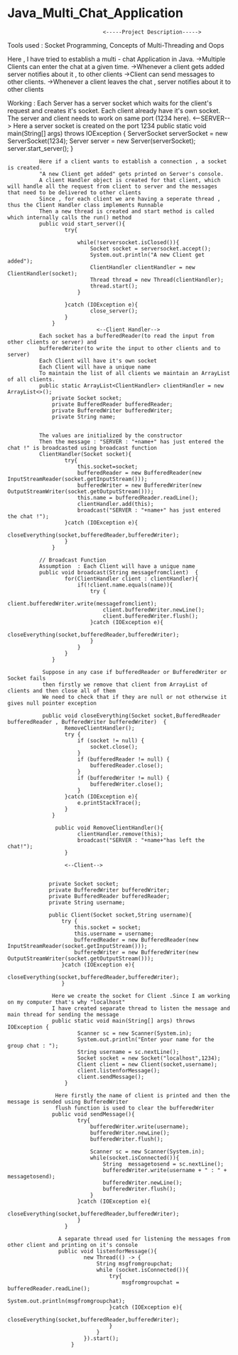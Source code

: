 # Java_Multi_Chat_Application

                                  <-----Project Description----->
   Tools used : Socket Programming, Concepts of Multi-Threading and Oops

   Here , I have tried to establish a multi - chat Application in Java.
   ->Multiple Clients can enter the chat at a given time.
   ->Whenever a client gets added server notifies about it , to other clients
   ->Client can send messages to other clients.
   ->Whenever a client leaves the chat , server notifies about it to other clients

   Working : Each Server has a server socket which waits for the client's request and
             creates it's socket.
             Each client already have it's own socket.
             The server and client needs to work on same port (1234 here).
                            <--SERVER-->
              Here a server socket is created on the port 1234
              public static void main(String[] args) throws IOException {
                     ServerSocket serverSocket = new ServerSocket(1234);
                     Server server = new Server(serverSocket);
                     server.start_server();
                 }


              Here if a client wants to establish a connection , a socket is created.
              "A new Client get added" gets printed on Server's console.
              A client Handler object is created for that client, which will handle all the request from client to server and the messages that need to be delivered to other clients
              Since , for each client we are having a seperate thread , thus the Client Handler class implements Runnable
              Then a new thread is created and start method is called which internally calls the run() method
              public void start_server(){
                      try{

                          while(!serversocket.isClosed()){
                              Socket socket = serversocket.accept();
                              System.out.println("A new Client get added");
                              ClientHandler clientHandler = new ClientHandler(socket);
                              Thread thread = new Thread(clientHandler);
                              thread.start();
                          }

                      }catch (IOException e){
                              close_server();
                      }
                  }
                                <--Client Handler-->
              Each socket has a bufferedReader(to read the input from other clients or server) and
              bufferedWriter(to write the input to other clients and to server)
              Each Client will have it's own socket
              Each Client will have a unique name
              To maintain the list of all clients we maintain an ArrayList of all clients.
              public static ArrayList<ClientHandler> clientHandler = new ArrayList<>();
                  private Socket socket;
                  private BufferedReader bufferedReader;
                  private BufferedWriter bufferedWriter;
                  private String name;


              The values are initialized by the constructor
              Then the message : "SERVER : "+name+" has just entered the chat !" is broadcasted using broadcast function
              ClientHandler(Socket socket){
                      try{
                          this.socket=socket;
                          bufferedReader = new BufferedReader(new InputStreamReader(socket.getInputStream()));
                          bufferedWriter = new BufferedWriter(new OutputStreamWriter(socket.getOutputStream()));
                          this.name = bufferedReader.readLine();
                          clientHandler.add(this);
                          broadcast("SERVER : "+name+" has just entered the chat !");
                      }catch (IOException e){
                          closeEverything(socket,bufferedReader,bufferedWriter);
                      }
                  }

              // Broadcast Function
              Assumption  : Each Client will have a unique name
              public void broadcast(String messagefromclient)  {
                      for(ClientHandler client : clientHandler){
                          if(!client.name.equals(name)){
                              try {
                                  client.bufferedWriter.write(messagefromclient);
                                  client.bufferedWriter.newLine();
                                  client.bufferedWriter.flush();
                              }catch (IOException e){
                                  closeEverything(socket,bufferedReader,bufferedWriter);
                              }
                          }
                      }
                  }

               Suppose in any case if bufferedReader or BufferedWriter or Socket fails
               then firstly we remove that client from ArrayList of clients and then close all of them
               We need to check that if they are null or not otherwise it gives null pointer exception

               public void closeEverything(Socket socket,BufferedReader bufferedReader , BufferedWriter bufferedWriter)  {
                      RemoveClientHandler();
                      try {
                          if (socket != null) {
                              socket.close();
                          }
                          if (bufferedReader != null) {
                              bufferedReader.close();
                          }
                          if (bufferedWriter != null) {
                              bufferedWriter.close();
                          }
                      }catch (IOException e){
                          e.printStackTrace();
                      }
                  }

                   public void RemoveClientHandler(){
                          clientHandler.remove(this);
                          broadcast("SERVER : "+name+"has left the chat!");
                      }

                      <--Client-->


                 private Socket socket;
                 private BufferedWriter bufferedWriter;
                 private BufferedReader bufferedReader;
                 private String username;

                 public Client(Socket socket,String username){
                     try {
                         this.socket = socket;
                         this.username = username;
                         bufferedReader = new BufferedReader(new InputStreamReader(socket.getInputStream()));
                         bufferedWriter = new BufferedWriter(new OutputStreamWriter(socket.getOutputStream()));
                     }catch (IOException e){
                         closeEverything(socket,bufferedReader,bufferedWriter);
                     }

                  Here we create the socket for Client .Since I am working on my computer that's why "localhost"
                  I have created separate thread to listen the message and main thread for sending the message
                  public static void main(String[] args) throws IOException {
                          Scanner sc = new Scanner(System.in);
                          System.out.println("Enter your name for the group chat : ");
                          String username = sc.nextLine();
                          Socket socket = new Socket("localhost",1234);
                          Client client = new Client(socket,username);
                          client.listenforMessage();
                          client.sendMessage();
                      }

                   Here firstly the name of client is printed and then the message is sended using BufferedWriter
                   flush function is used to clear the bufferedWriter
                  public void sendMessage(){
                          try{
                              bufferedWriter.write(username);
                              bufferedWriter.newLine();
                              bufferedWriter.flush();

                              Scanner sc = new Scanner(System.in);
                              while(socket.isConnected()){
                                  String  messagetosend = sc.nextLine();
                                  bufferedWriter.write(username + " : " + messagetosend);
                                  bufferedWriter.newLine();
                                  bufferedWriter.flush();
                              }
                          }catch (IOException e){
                              closeEverything(socket,bufferedReader,bufferedWriter);
                          }
                      }

                    A separate thread used for listening the messages from other client and printing on it's console
                    public void listenforMessage(){
                            new Thread(() -> {
                                String msgfromgroupchat;
                                while (socket.isConnected()){
                                    try{
                                        msgfromgroupchat = bufferedReader.readLine();
                                        System.out.println(msgfromgroupchat);
                                    }catch (IOException e){
                                        closeEverything(socket,bufferedReader,bufferedWriter);
                                    }
                                }
                            }).start();
                        }
